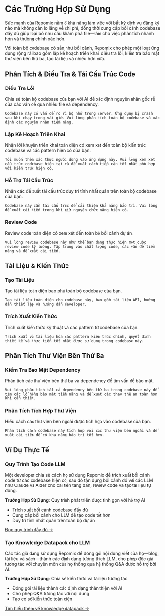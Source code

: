 # Các Trường Hợp Sử Dụng

Sức mạnh của Repomix nằm ở khả năng làm việc với bất kỳ dịch vụ đăng ký nào mà không cần lo lắng về chi phí, đồng thời cung cấp bối cảnh codebase đầy đủ giúp loại bỏ nhu cầu khám phá file—làm cho việc phân tích nhanh hơn và thường chính xác hơn.

Với toàn bộ codebase có sẵn như bối cảnh, Repomix cho phép một loạt ứng dụng rộng rãi bao gồm lập kế hoạch triển khai, điều tra lỗi, kiểm tra bảo mật thư viện bên thứ ba, tạo tài liệu và nhiều hơn nữa.

## Phân Tích & Điều Tra & Tái Cấu Trúc Code

### Điều Tra Lỗi
Chia sẻ toàn bộ codebase của bạn với AI để xác định nguyên nhân gốc rễ của các vấn đề qua nhiều file và dependency.

```
Codebase này có vấn đề rò rỉ bộ nhớ trong server. Ứng dụng bị crash sau khi chạy trong vài giờ. Vui lòng phân tích toàn bộ codebase và xác định các nguyên nhân tiềm năng.
```

### Lập Kế Hoạch Triển Khai
Nhận lời khuyên triển khai toàn diện có xem xét đến toàn bộ kiến trúc codebase và các pattern hiện có của bạn.

```
Tôi muốn thêm xác thực người dùng vào ứng dụng này. Vui lòng xem xét cấu trúc codebase hiện tại và đề xuất cách tiếp cận tốt nhất phù hợp với kiến trúc hiện có.
```

### Hỗ Trợ Tái Cấu Trúc
Nhận các đề xuất tái cấu trúc duy trì tính nhất quán trên toàn bộ codebase của bạn.

```
Codebase này cần tái cấu trúc để cải thiện khả năng bảo trì. Vui lòng đề xuất cải tiến trong khi giữ nguyên chức năng hiện có.
```

### Review Code
Review code toàn diện có xem xét đến toàn bộ bối cảnh dự án.

```
Vui lòng review codebase này như thể bạn đang thực hiện một cuộc review code kỹ lưỡng. Tập trung vào chất lượng code, các vấn đề tiềm năng và đề xuất cải tiến.
```


## Tài Liệu & Kiến Thức

### Tạo Tài Liệu
Tạo tài liệu toàn diện bao phủ toàn bộ codebase của bạn.

```
Tạo tài liệu toàn diện cho codebase này, bao gồm tài liệu API, hướng dẫn thiết lập và hướng dẫn developer.
```

### Trích Xuất Kiến Thức
Trích xuất kiến thức kỹ thuật và các pattern từ codebase của bạn.

```
Trích xuất và tài liệu hóa các pattern kiến trúc chính, quyết định thiết kế và thực tiễn tốt nhất được sử dụng trong codebase này.
```

## Phân Tích Thư Viện Bên Thứ Ba

### Kiểm Tra Bảo Mật Dependency
Phân tích các thư viện bên thứ ba và dependency để tìm vấn đề bảo mật.

```
Vui lòng phân tích tất cả dependency bên thứ ba trong codebase này để tìm các lỗ hổng bảo mật tiềm năng và đề xuất các thay thế an toàn hơn khi cần thiết.
```

### Phân Tích Tích Hợp Thư Viện
Hiểu cách các thư viện bên ngoài được tích hợp vào codebase của bạn.

```
Phân tích cách codebase này tích hợp với các thư viện bên ngoài và đề xuất cải tiến để có khả năng bảo trì tốt hơn.
```

## Ví Dụ Thực Tế

### Quy Trình Tạo Code LLM
Một developer chia sẻ cách họ sử dụng Repomix để trích xuất bối cảnh code từ các codebase hiện có, sau đó tận dụng bối cảnh đó với các LLM như Claude và Aider cho cải tiến tăng dần, review code và tạo tài liệu tự động.

**Trường Hợp Sử Dụng**: Quy trình phát triển được tinh gọn với hỗ trợ AI
- Trích xuất bối cảnh codebase đầy đủ
- Cung cấp bối cảnh cho LLM để tạo code tốt hơn
- Duy trì tính nhất quán trên toàn bộ dự án

[Đọc quy trình đầy đủ →](https://harper.blog/2025/02/16/my-llm-codegen-workflow-atm/)

### Tạo Knowledge Datapack cho LLM
Các tác giả đang sử dụng Repomix để đóng gói nội dung viết của họ—blog, tài liệu và sách—thành các định dạng tương thích LLM, cho phép độc giả tương tác với chuyên môn của họ thông qua hệ thống Q&A được hỗ trợ bởi AI.

**Trường Hợp Sử Dụng**: Chia sẻ kiến thức và tài liệu tương tác
- Đóng gói tài liệu thành các định dạng thân thiện với AI
- Cho phép Q&A tương tác với nội dung
- Tạo cơ sở kiến thức toàn diện

[Tìm hiểu thêm về knowledge datapack →](https://lethain.com/competitive-advantage-author-llms/)
